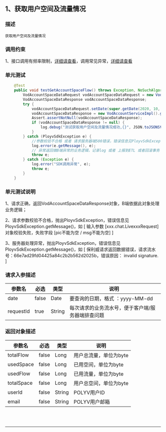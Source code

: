## 1、获取用户空间及流量情况
### 描述
```
获取用户空间及流量情况
```
### 调用约束
1、接口调用有频率限制，[详细请查看](/limit.md)，调用常见异常，[详细请查看](/exceptionDoc)

### 单元测试
```java
	@Test
	public void testGetAccountSpaceFlow() throws Exception, NoSuchAlgorithmException {
        VodAccountSpaceDataRequest vodAccountSpaceDataRequest = new VodAccountSpaceDataRequest();
        VodAccountSpaceDataResponse vodAccountSpaceDataResponse;
        try {
            vodAccountSpaceDataRequest.setDate(super.getDate(2020, 10, 13)).setRequestId(VodSignUtil.generateUUID());
            vodAccountSpaceDataResponse = new VodAccountServiceImpl().getAccountSpaceFlow(vodAccountSpaceDataRequest);
            Assert.assertNotNull(vodAccountSpaceDataResponse);
            if (vodAccountSpaceDataResponse != null) {
                log.debug("测试获取用户空间及流量情况成功,{}", JSON.toJSONString(vodAccountSpaceDataResponse));
            }
        } catch (PloyvSdkException e) {
            //参数校验不合格 或者 请求服务器端500错误，错误信息见PloyvSdkException.getMessage()
            log.error(e.getMessage(), e);
            // 异常返回做B端异常的业务逻辑，记录log 或者 上报到ETL 或者回滚事务
            throw e;
        } catch (Exception e) {
            log.error("SDK调用异常", e);
            throw e;
        }
    }
```
### 单元测试说明
1、请求正确，返回VodAccountSpaceDataResponse对象，B端依据此对象处理业务逻辑；

2、请求参数校验不合格，抛出PloyvSdkException，错误信息见PloyvSdkException.getMessage()，如 [ 输入参数 [xxx.chat.LivexxxRequest]对象校验失败，失败字段 [pic不能为空 / msg不能为空] ]

3、服务器处理异常，抛出PloyvSdkException，错误信息见PloyvSdkException.getMessage()，如 [ 保利威请求返回数据错误，请求流水号：66e7ad29fd04425a84c2b2b562d2025b，错误原因： invalid signature. ]
### 请求入参描述

| 参数名 | 必选 | 类型 | 说明 | 
| -- | -- | -- | -- | 
| date | false | Date | 要查询的日期，格式 ：yyyy-MM-dd | 
| requestId | true | String | 每次请求的业务流水号，便于客户端/服务器端排查问题 | 

### 返回对象描述


| 参数名 | 必选 | 类型 | 说明 | 
| -- | -- | -- | -- | 
| totalFlow | false | Long | 用户总流量，单位为byte | 
| usedSpace | false | Long | 已用空间，单位为byte | 
| usedFlow | false | Long | 已用流量，单位为byte | 
| totalSpace | false | Long | 用户总空间，单位为byte | 
| userId | false | String | POLYV用户ID | 
| email | false | String | POLYV用户邮箱 | 

<br /><br />

------------------

<br /><br />


